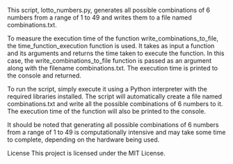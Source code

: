 This script, lotto_numbers.py, generates all possible combinations of 6 numbers from a range of 1 to 49 and writes them to a file named combinations.txt.

To measure the execution time of the function write_combinations_to_file, the time_function_execution function is used. It takes as input a function and its arguments and returns the time taken to execute the function. In this case, the write_combinations_to_file function is passed as an argument along with the filename combinations.txt. The execution time is printed to the console and returned.

To run the script, simply execute it using a Python interpreter with the required libraries installed. The script will automatically create a file named combinations.txt and write all the possible combinations of 6 numbers to it. The execution time of the function will also be printed to the console.

It should be noted that generating all possible combinations of 6 numbers from a range of 1 to 49 is computationally intensive and may take some time to complete, depending on the hardware being used.

License
This project is licensed under the MIT License.
